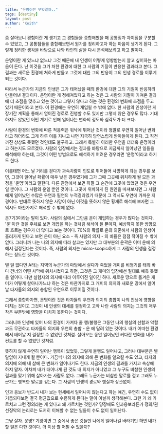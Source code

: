 ```yaml
---
title: "운명이란 무엇일까.."
tags: [destiny]
layout: post
author: "Keith"
---
```


좀 살아보니 경험이란 게 생기고 그 경험들을 종합해봤을 때 공통점과 차이점을 구분할 수 있었고, 그 공통점들을 종합해보면서 뭔가를 정리하고자 하는 마음이 생기게 된다. 그렇게 정리한 생각을 바탕으로 나와 타인의 삶을 다시 분석해보려고 하고 말이다.

운명이란 게 있느냐 없느냐 그것 때문에 내 인생이 어떻게 영향받는지 알고 싶어하는 마음이 든다. 난 이것을 그가 처한 환경에 대한 그 사람의 기질이 반응한 결과라고 본다. 그 결과는 새로운 환경에 처하게 만들고 그것에 대한 그의 반응이 그의 인생 경로를 이루게 되는 것이다. 

따라서 누군가의 지금의 인생은 그가 태어났을 때의 환경에 대한 그의 기질이 반응하려 만들어낸 결과이다. 운명이란 게 정해져있다고 하는 것은 그 사람의 기질이 가져온 결과에 더 초점을 맞추고 있는 것이고 그렇지 않다고 하는 것은 환경의 변화에 초점을 두고 있기 때문이라고 본다. 이 환경에는 우연히 개입될 수 밖에 없다. 한 사람의 인생이란 게 장기간 계획을 통해서 얻어진 경로로 진행할 수도 있지만 그렇지 않은 경우도 많다. 기대하지도 않았던 어떤 계기로 인해 일어나는 변화의 정도와 심각도가 더 크다.

사람이 환경의 변화에 따른 적응력은 워낙에 뛰어난 것이라 정말로 우연히 일어난 변화라고 하더라도 그게 하루 이틀 지나고 나면 지극히 당연스럽게 받아들이게 된다. 그 직전까진 상상도 못했던 것인데도 불구하고. 그래서 특별히 이러한 우연을 더더욱 운명이라고 하는지도 모르겠다. 사람의 입장에서는 결과를 바탕으로 지금까지 일어났던 일들을 해석해야 하는데, 그것이 어떤 방법으로도 해석하기 어려운 경우라면 '운명'이라고 하기도 한다.

이를테면 어느 날 거리를 걷다가 과속차량이 인도로 뛰어들어 사망하게 되는 경우를 보면, 그것이 일어날 확률이 매우 낮은 경우였기에 그가 그때 그곳에 위치하게 될 모든 과정을 '운명'이라고 말한다. 다른 관점에서 보면 하필 그 순간에 그곳에 있었던 것은 우연일 뿐이다. 그 사람의 운일 뿐인 것이다. 그곳에 위치하게 된 원인을 따져보자면 그 사람에게 일어났던 수많은 우연과 필연의 누적결과였기 때문에 그 역시도 우연에 가까운 지경이다. 반대로 뜻하지 않은 사망이 아닌 이것을 뜻하지 않은 횡재로 해석해 보자면 그 역시도 마찬가지로 해석할 수 밖에 없다.

운7기3이라는 말이 있다. 사람의 삶에서 그만큼 운이 개입하는 경우가 많다는 것이다. '운'이란 것을 주체로 보면 개입을 하는 것처럼 해석이 될 뿐이지, 예상하지 못한 방향으로 흐르는 경우가 더 많다고 보는 것이다. 70%의 확률로 운의 의존해서 사람의 인생이 흘러가게 된다고 보면 운이 아닌 요소 - 즉 사람의 의지 - 의 비율은 점점 작아질 수 밖에 없다. 그러니까 나는 나의 의지에 따라 살고는 있지만 그 대부분의 윤곽은 이미 운에 의해서 결정된다는 것이다. 즉, 사람의 의지는 micro-scopic하게 그 사람의 인생을 결정하는 정도란 것이다.

별 일 없다면 A라는 지역의 누군가의 마당에서 살다가 죽었을 개미를 비행기를 태워 바다 건너의 어떤 사막에 위치시켰다고 하면, 그것은 그 개미의 입장에선 절대로 예측 못했을 일이다. 다만 실험자의 의지에 따라 이루어진 일이긴 하다. 새로운 땅으로 옮겨온 개미가 어떻게 살아나가느냐 하는 것은 마찬가지로 그 개미의 의지와 새로운 땅에서 일어날 타자들의 의지의 총합인 우연으로 이루어질 것이다. 

그래서 종합하자면, 운명이란 것은 타자들의 우연과 의지의 총합이 나의 인생에 영향을 미치는 것이고 그것이 내 인생의 대세를 결정하고 고작 나란 사람의 의지는 그것의 매우 작은 부분밖에 영향을 미치지 못한다는 것이다. 

그러니까 인생에 있어 나의 환경이 가져다 줄 행/불행은 그동안 나의 행실의 선함과 악함과도 무관하고 타자들의 의지와 우연의 총합 - 운 에 달려 있는 것이다. 내가 어떠한 환경에서 태어날 지 결정할 수 없었던 것처럼. 살아오는 동안 일어났던 커다란 변화를 내가 컨트롤 할 수 없었던 것처럼. 

뜻하지 않게 우연히 일어난 행복이 있었듯, 그렇게 불행도 일어나고, 그러나 대부분은 별탈없이 지내게 될 뿐이다. 가끔씩 나의 의지에 의해 큰 변화를 일으킬 수도 있고, 타자의 의지에 의해 내 삶에 큰 변화가 일어나기도 한다. 지금의 인생의 결과를 가지고 속상해 하지 말자. 어차피 내가 태어나게 된 것도 내 의지가 아니었고 그 누구도 비참한 인생의 결과를 맞기 위해 살아가는 사람도 없다. 그래도 누군가는 비참한 말로를 걷고 그래도 누군가는 행복한 말로를 걷는다. 그 사람의 인생의 경로와 행실과 상관없이. 

인과 응보가 반드시 내가 보는 현세에서 일어나지 않는다고 하는 얘긴, 우연히 수도 없이 거듭되다보면 결국 평균값으로 수렴하게 된다는 말이 아닐까 생각해본다. 그런 거 왜 가르치고 그런 정의라는 게 있다고 왜 가르치는 것인가? 당장에도 인과응보라든가 정의/권선징악의 논리로는 도저히 이해할 수 없는 일들이 수도 없이 일어난다. 

그냥 살자. 운명? 기왕이면 그 중에서 좋은 것들만 나에게 일어나길 바라기만 하면 내가 할 일은 다한 것이다. 더 이상 뭘 어쩔 수 있을까?